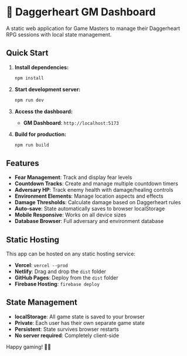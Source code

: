 # 🎲 Daggerheart GM Dashboard

A static web application for Game Masters to manage their Daggerheart RPG sessions with local state management.

## Quick Start

1. **Install dependencies:**
   ```bash
   npm install
   ```

2. **Start development server:**
   ```bash
   npm run dev
   ```

3. **Access the dashboard:**
   - **GM Dashboard**: `http://localhost:5173`

4. **Build for production:**
   ```bash
   npm run build
   ```

## Features

- **Fear Management**: Track and display fear levels
- **Countdown Tracks**: Create and manage multiple countdown timers
- **Adversary HP**: Track enemy health with damage/healing controls
- **Environment Elements**: Manage location aspects and effects
- **Damage Thresholds**: Calculate damage based on Daggerheart rules
- **Auto-save**: State automatically saves to browser localStorage
- **Mobile Responsive**: Works on all device sizes
- **Database Browser**: Full adversary and environment database

## Static Hosting

This app can be hosted on any static hosting service:

- **Vercel**: `vercel --prod`
- **Netlify**: Drag and drop the `dist` folder
- **GitHub Pages**: Deploy from the `dist` folder
- **Firebase Hosting**: `firebase deploy`

## State Management

- **localStorage**: All game state is saved to your browser
- **Private**: Each user has their own separate game state
- **Persistent**: State survives browser restarts
- **No server required**: Completely client-side

Happy gaming! 🎲✨
